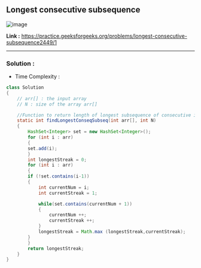 ## Longest consecutive subsequence 

![image](https://user-images.githubusercontent.com/23376002/202886301-72000602-3130-45a9-94df-6769d57ef13b.png)


**Link :** https://practice.geeksforgeeks.org/problems/longest-consecutive-subsequence2449/1


-------------------------------------------------------------------------------------------------------------------------------------------------------


### Solution :

- Time Complexity :


```java
class Solution
{   
    // arr[] : the input array
    // N : size of the array arr[]

    //Function to return length of longest subsequence of consecutive integers.
	static int findLongestConseqSubseq(int arr[], int N)
	{
	    HashSet<Integer> set = new HashSet<Integer>();
	    for (int i : arr)
	    {
		set.add(i);
	    }
	    int longestStreak = 0;
	    for (int i : arr)
	    {
		if (!set.contains(i-1))
		{
			int currentNum = i;
			int currentStreak = 1;

			while(set.contains(currentNum + 1))
			{
				currentNum ++;
				currentStreak ++;
			}
			longestStreak = Math.max (longestStreak,currentStreak);
		}
	    }
	    return longestStreak;
	}
}

```




